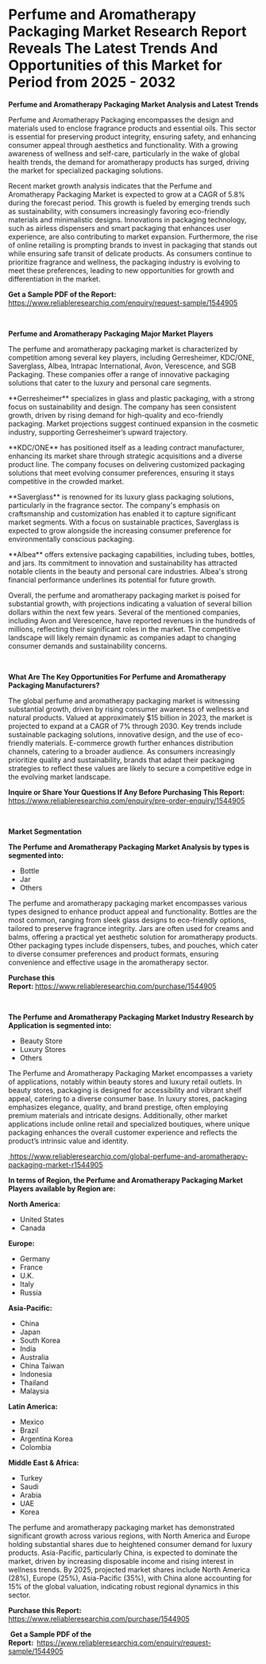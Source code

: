 <p><h1>Perfume and Aromatherapy Packaging Market Research Report Reveals The Latest Trends And Opportunities of this Market for Period from 2025 - 2032</h1></p><p><strong>Perfume and Aromatherapy Packaging Market Analysis and Latest Trends</strong></p>
<p><p>Perfume and Aromatherapy Packaging encompasses the design and materials used to enclose fragrance products and essential oils. This sector is essential for preserving product integrity, ensuring safety, and enhancing consumer appeal through aesthetics and functionality. With a growing awareness of wellness and self-care, particularly in the wake of global health trends, the demand for aromatherapy products has surged, driving the market for specialized packaging solutions.</p><p>Recent market growth analysis indicates that the Perfume and Aromatherapy Packaging Market is expected to grow at a CAGR of 5.8% during the forecast period. This growth is fueled by emerging trends such as sustainability, with consumers increasingly favoring eco-friendly materials and minimalistic designs. Innovations in packaging technology, such as airless dispensers and smart packaging that enhances user experience, are also contributing to market expansion. Furthermore, the rise of online retailing is prompting brands to invest in packaging that stands out while ensuring safe transit of delicate products. As consumers continue to prioritize fragrance and wellness, the packaging industry is evolving to meet these preferences, leading to new opportunities for growth and differentiation in the market.</p></p>
<p><strong>Get a Sample PDF of the Report:&nbsp;</strong> <a href="https://www.reliableresearchiq.com/enquiry/request-sample/1544905?utm_campaign=3562&utm_medium=2&utm_source=Github&utm_content=ia&utm_term=19042025&utm_id=perfume-and-aromatherapy-packaging">https://www.reliableresearchiq.com/enquiry/request-sample/1544905</a></p>
<p>&nbsp;</p>
<p><strong>Perfume and Aromatherapy Packaging Major Market Players</strong></p>
<p><p>The perfume and aromatherapy packaging market is characterized by competition among several key players, including Gerresheimer, KDC/ONE, Saverglass, Albea, Intrapac International, Avon, Verescence, and SGB Packaging. These companies offer a range of innovative packaging solutions that cater to the luxury and personal care segments.</p><p>**Gerresheimer** specializes in glass and plastic packaging, with a strong focus on sustainability and design. The company has seen consistent growth, driven by rising demand for high-quality and eco-friendly packaging. Market projections suggest continued expansion in the cosmetic industry, supporting Gerresheimer’s upward trajectory.</p><p>**KDC/ONE** has positioned itself as a leading contract manufacturer, enhancing its market share through strategic acquisitions and a diverse product line. The company focuses on delivering customized packaging solutions that meet evolving consumer preferences, ensuring it stays competitive in the crowded market.</p><p>**Saverglass** is renowned for its luxury glass packaging solutions, particularly in the fragrance sector. The company's emphasis on craftsmanship and customization has enabled it to capture significant market segments. With a focus on sustainable practices, Saverglass is expected to grow alongside the increasing consumer preference for environmentally conscious packaging.</p><p>**Albea** offers extensive packaging capabilities, including tubes, bottles, and jars. Its commitment to innovation and sustainability has attracted notable clients in the beauty and personal care industries. Albea's strong financial performance underlines its potential for future growth.</p><p>Overall, the perfume and aromatherapy packaging market is poised for substantial growth, with projections indicating a valuation of several billion dollars within the next few years. Several of the mentioned companies, including Avon and Verescence, have reported revenues in the hundreds of millions, reflecting their significant roles in the market. The competitive landscape will likely remain dynamic as companies adapt to changing consumer demands and sustainability concerns.</p></p>
<p>&nbsp;</p>
<p><strong>What Are The Key Opportunities For Perfume and Aromatherapy Packaging Manufacturers?</strong></p>
<p><p>The global perfume and aromatherapy packaging market is witnessing substantial growth, driven by rising consumer awareness of wellness and natural products. Valued at approximately $15 billion in 2023, the market is projected to expand at a CAGR of 7% through 2030. Key trends include sustainable packaging solutions, innovative design, and the use of eco-friendly materials. E-commerce growth further enhances distribution channels, catering to a broader audience. As consumers increasingly prioritize quality and sustainability, brands that adapt their packaging strategies to reflect these values are likely to secure a competitive edge in the evolving market landscape.</p></p>
<p><strong>Inquire or Share Your Questions If Any Before Purchasing This Report:</strong> <a href="https://www.reliableresearchiq.com/enquiry/pre-order-enquiry/1544905?utm_campaign=3562&utm_medium=2&utm_source=Github&utm_content=ia&utm_term=19042025&utm_id=perfume-and-aromatherapy-packaging">https://www.reliableresearchiq.com/enquiry/pre-order-enquiry/1544905</a></p>
<p>&nbsp;</p>
<p><strong>Market Segmentation</strong></p>
<p><strong>The Perfume and Aromatherapy Packaging Market Analysis by types is segmented into:</strong></p>
<p><ul><li>Bottle</li><li>Jar</li><li>Others</li></ul></p>
<p><p>The perfume and aromatherapy packaging market encompasses various types designed to enhance product appeal and functionality. Bottles are the most common, ranging from sleek glass designs to eco-friendly options, tailored to preserve fragrance integrity. Jars are often used for creams and balms, offering a practical yet aesthetic solution for aromatherapy products. Other packaging types include dispensers, tubes, and pouches, which cater to diverse consumer preferences and product formats, ensuring convenience and effective usage in the aromatherapy sector.</p></p>
<p><strong>Purchase this Report:&nbsp;</strong><a href="https://www.reliableresearchiq.com/purchase/1544905?utm_campaign=3562&utm_medium=2&utm_source=Github&utm_content=ia&utm_term=19042025&utm_id=perfume-and-aromatherapy-packaging">https://www.reliableresearchiq.com/purchase/1544905</a></p>
<p>&nbsp;</p>
<p><strong>The Perfume and Aromatherapy Packaging Market Industry Research by Application is segmented into:</strong></p>
<p><ul><li>Beauty Store</li><li>Luxury Stores</li><li>Others</li></ul></p>
<p><p>The Perfume and Aromatherapy Packaging Market encompasses a variety of applications, notably within beauty stores and luxury retail outlets. In beauty stores, packaging is designed for accessibility and vibrant shelf appeal, catering to a diverse consumer base. In luxury stores, packaging emphasizes elegance, quality, and brand prestige, often employing premium materials and intricate designs. Additionally, other market applications include online retail and specialized boutiques, where unique packaging enhances the overall customer experience and reflects the product’s intrinsic value and identity.</p></p>
<p><a href="https://www.reliableresearchiq.com/global-perfume-and-aromatherapy-packaging-market-r1544905?utm_campaign=3562&utm_medium=2&utm_source=Github&utm_content=ia&utm_term=19042025&utm_id=perfume-and-aromatherapy-packaging">&nbsp;https://www.reliableresearchiq.com/global-perfume-and-aromatherapy-packaging-market-r1544905</a></p>
<p><strong>In terms of Region, the Perfume and Aromatherapy Packaging Market Players available by Region are:</strong></p>
<p>
    <p> <strong> North America: </strong>
        <ul>
            <li>United States</li>
            <li>Canada</li>
        </ul>
        </p> 
    <p> <strong> Europe: </strong>
        <ul>
            <li>Germany</li>
            <li>France</li>
            <li>U.K.</li>
            <li>Italy</li>
            <li>Russia</li>
        </ul>
        </p> 
    <p> <strong> Asia-Pacific: </strong>
        <ul>
            <li>China</li>
            <li>Japan</li>
            <li>South Korea</li>
            <li>India</li>
            <li>Australia</li>
            <li>China Taiwan</li>
            <li>Indonesia</li>
            <li>Thailand</li>
            <li>Malaysia</li>
        </ul>
        </p> 
    <p> <strong> Latin America: </strong>
        <ul>
            <li>Mexico</li>
            <li>Brazil</li>
            <li>Argentina Korea</li>
            <li>Colombia</li>
        </ul>
        </p> 
    <p> <strong> Middle East & Africa: </strong>
        <ul>
            <li>Turkey</li>
            <li>Saudi</li>
            <li>Arabia</li>
            <li>UAE</li>
            <li>Korea</li>
        </ul>
    </p>
    </p>
<p><p>The perfume and aromatherapy packaging market has demonstrated significant growth across various regions, with North America and Europe holding substantial shares due to heightened consumer demand for luxury products. Asia-Pacific, particularly China, is expected to dominate the market, driven by increasing disposable income and rising interest in wellness trends. By 2025, projected market shares include North America (28%), Europe (25%), Asia-Pacific (35%), with China alone accounting for 15% of the global valuation, indicating robust regional dynamics in this sector.</p></p>
<p><strong>Purchase this Report: </strong><a href="https://www.reliableresearchiq.com/purchase/1544905?utm_campaign=3562&utm_medium=2&utm_source=Github&utm_content=ia&utm_term=19042025&utm_id=perfume-and-aromatherapy-packaging">https://www.reliableresearchiq.com/purchase/1544905</a></p>
<p>&nbsp;<strong>Get a Sample PDF of the Report:&nbsp;&nbsp;</strong><a href="https://www.reliableresearchiq.com/enquiry/request-sample/1544905?utm_campaign=3562&utm_medium=2&utm_source=Github&utm_content=ia&utm_term=19042025&utm_id=perfume-and-aromatherapy-packaging">https://www.reliableresearchiq.com/enquiry/request-sample/1544905</a></p>
<p><strong></strong></p>
<p><p></p><p></p><p></p></p>